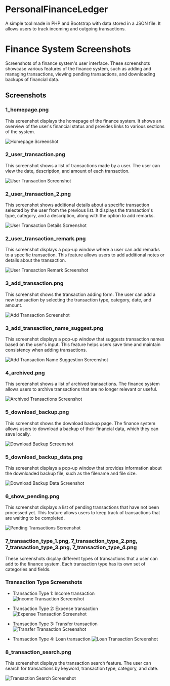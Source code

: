 # PersonalFinanceLedger
A simple tool made in PHP and Bootstrap with data stored in a JSON file. It allows users to track incoming and outgoing transactions.



# Finance System Screenshots

Screenshots of a finance system's user interface. These screenshots showcase various features of the finance system, such as adding and managing transactions, viewing pending transactions, and downloading backups of financial data.

## Screenshots

### 1_homepage.png
This screenshot displays the homepage of the finance system. It shows an overview of the user's financial status and provides links to various sections of the system.

![Homepage Screenshot](/FINANCE%20SYSTEM%20SCREENSHOTS/1_homepage.png)

### 2_user_transaction.png
This screenshot shows a list of transactions made by a user. The user can view the date, description, and amount of each transaction.

![User Transaction Screenshot](/FINANCE%20SYSTEM%20SCREENSHOTS/2_user_transaction.png)

### 2_user_transaction_2.png
This screenshot shows additional details about a specific transaction selected by the user from the previous list. It displays the transaction's type, category, and a description, along with the option to add remarks.

![User Transaction Details Screenshot](/FINANCE%20SYSTEM%20SCREENSHOTS/2_user_transaction_2.png)

### 2_user_transaction_remark.png
This screenshot displays a pop-up window where a user can add remarks to a specific transaction. This feature allows users to add additional notes or details about the transaction.

![User Transaction Remark Screenshot](/FINANCE%20SYSTEM%20SCREENSHOTS/2_user_transaction_remark.png)

### 3_add_transaction.png
This screenshot shows the transaction adding form. The user can add a new transaction by selecting the transaction type, category, date, and amount.

![Add Transaction Screenshot](/FINANCE%20SYSTEM%20SCREENSHOTS/3_add_transaction.png)

### 3_add_transaction_name_suggest.png
This screenshot displays a pop-up window that suggests transaction names based on the user's input. This feature helps users save time and maintain consistency when adding transactions.

![Add Transaction Name Suggestion Screenshot](/FINANCE%20SYSTEM%20SCREENSHOTS/3_add_transaction_name_suggest.png)

### 4_archived.png
This screenshot shows a list of archived transactions. The finance system allows users to archive transactions that are no longer relevant or useful.

![Archived Transactions Screenshot](/FINANCE%20SYSTEM%20SCREENSHOTS/4_archived.png)

### 5_download_backup.png
This screenshot shows the download backup page. The finance system allows users to download a backup of their financial data, which they can save locally.

![Download Backup Screenshot](/FINANCE%20SYSTEM%20SCREENSHOTS/5_download_backup.png)

### 5_download_backup_data.png
This screenshot displays a pop-up window that provides information about the downloaded backup file, such as the filename and file size.

![Download Backup Data Screenshot](/FINANCE%20SYSTEM%20SCREENSHOTS/5_download_backup_data.png)

### 6_show_pending.png
This screenshot displays a list of pending transactions that have not been processed yet. This feature allows users to keep track of transactions that are waiting to be completed.

![Pending Transactions Screenshot](/FINANCE%20SYSTEM%20SCREENSHOTS/6_show_pending.png)

### 7_transaction_type_1.png, 7_transaction_type_2.png, 7_transaction_type_3.png, 7_transaction_type_4.png
These screenshots display different types of transactions that a user can add to the finance system. Each transaction type has its own set of categories and fields.

### Transaction Type Screenshots

- Transaction Type 1: Income transaction
![Income Transaction Screenshot](/FINANCE%20SYSTEM%20SCREENSHOTS/7_transaction_type_1.png)

- Transaction Type 2: Expense transaction
![Expense Transaction Screenshot](/FINANCE%20SYSTEM%20SCREENSHOTS/7_transaction_type_2.png)

- Transaction Type 3: Transfer transaction
![Transfer Transaction Screenshot](/FINANCE%20SYSTEM%20SCREENSHOTS/7_transaction_type_3.png)

- Transaction Type 4: Loan transaction
![Loan Transaction Screenshot](/FINANCE%20SYSTEM%20SCREENSHOTS/7_transaction_type_4.png)

### 8_transaction_search.png
This screenshot displays the transaction search feature. The user can search for transactions by keyword, transaction type, category, and date.

![Transaction Search Screenshot](/FINANCE%20SYSTEM%20SCREENSHOTS/8_transaction_search.png)

